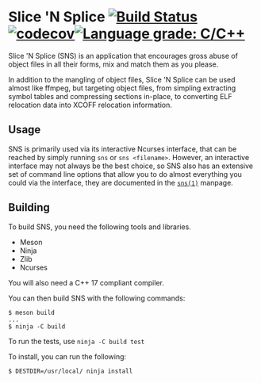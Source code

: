 # Slice 'N Splice [![Build Status](https://travis-ci.org/lethalbit/Slice-N-Splice.svg?branch=master)](https://travis-ci.org/lethalbit/Slice-N-Splice) [![codecov](https://codecov.io/gh/lethalbit/Slice-N-Splice/branch/master/graph/badge.svg)](https://codecov.io/gh/lethalbit/Slice-N-Splice)[![Language grade: C/C++](https://img.shields.io/lgtm/grade/cpp/g/lethalbit/Slice-N-Splice.svg?logo=lgtm&logoWidth=18)](https://lgtm.com/projects/g/lethalbit/Slice-N-Splice/context:cpp)


Slice 'N Splice (SNS) is an application that encourages gross abuse of object files in all their forms, mix and match them as you please.

In addition to the mangling of object files, Slice 'N Splice can be used almost like ffmpeg, but targeting object files, from simpling extracting symbol tables and compressing sections in-place, to converting ELF relocation data into XCOFF relocation information.

## Usage
SNS is primarily used via its interactive Ncurses interface, that can be reached by simply running `sns` or `sns <filename>`. However, an interactive interface may not always be the best choice, so SNS also has an extensive set of command line options that allow you to do almost everything you could via the interface, they are documented in the [`sns(1)`](doc/sns.1) manpage.


## Building
To build SNS, you need the following tools and libraries.
 
 * Meson
 * Ninja
 * Zlib
 * Ncurses

You will also need a C++ 17 compliant compiler. 


You can then build SNS with the following commands:

```
$ meson build
...
$ ninja -C build
```

To run the tests, use `ninja -C build test`

To install, you can run the following:
```
$ DESTDIR=/usr/local/ ninja install
```

